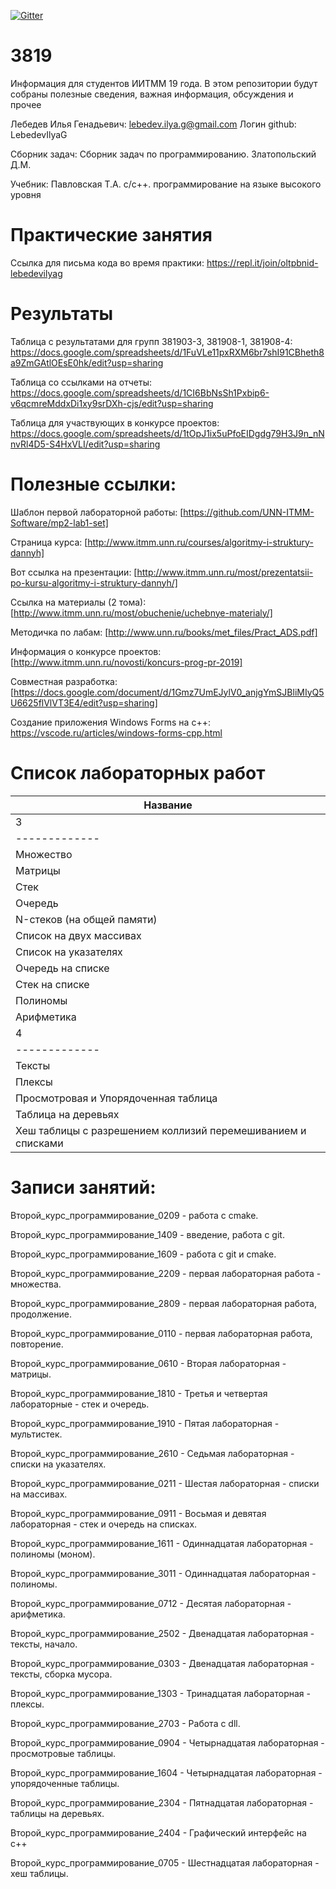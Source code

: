 [![Gitter](https://badges.gitter.im/LebedevOrg/3819.svg)](https://gitter.im/LebedevOrg/3819?utm_source=badge&utm_medium=badge&utm_campaign=pr-badge)


# 3819
Информация для студентов ИИТММ 19 года.
В этом репозитории будут собраны полезные сведения, важная информация, обсуждения и прочее

Лебедев Илья Генадьевич: lebedev.ilya.g@gmail.com
Логин github: LebedevIlyaG 

Сборник задач:
Сборник задач по программированию. Златопольский Д.М.

Учебник:
Павловская Т.А. с/с++. программирование на языке высокого уровня

# Практические занятия

Ссылка для письма кода во время практики: https://repl.it/join/oltpbnid-lebedevilyag


# Результаты

Таблица с результатами для групп 381903-3, 381908-1, 381908-4: https://docs.google.com/spreadsheets/d/1FuVLe11pxRXM6br7shI91CBheth8a9ZmGAtlOEsE0hk/edit?usp=sharing

Таблица со ссылками на отчеты: https://docs.google.com/spreadsheets/d/1CI6BbNsSh1Pxbip6-v6qcmreMddxDi1xy9srDXh-cjs/edit?usp=sharing

Таблица для участвующих в конкурсе проектов: https://docs.google.com/spreadsheets/d/1tOpJ1ix5uPfoEIDgdg79H3J9n_nNnvRl4D5-S4HxVLI/edit?usp=sharing

# Полезные ссылки:

Шаблон первой лабораторной работы: [https://github.com/UNN-ITMM-Software/mp2-lab1-set]

Страница курса: [http://www.itmm.unn.ru/courses/algoritmy-i-struktury-dannyh]

Вот ссылка на презентации: [http://www.itmm.unn.ru/most/prezentatsii-po-kursu-algoritmy-i-struktury-dannyh/]

Ссылка на материалы (2 тома): [http://www.itmm.unn.ru/most/obuchenie/uchebnye-materialy/]

Методичка по лабам: [http://www.unn.ru/books/met_files/Pract_ADS.pdf]

Информация о конкурсе проектов: [http://www.itmm.unn.ru/novosti/koncurs-prog-pr-2019]

Совместная разработка: [https://docs.google.com/document/d/1Gmz7UmEJylV0_anjgYmSJBliMIyQ5U6625flVlVT3E4/edit?usp=sharing]

Создание приложения Windows Forms на c++: https://vscode.ru/articles/windows-forms-cpp.html

# Список лабораторных работ

|Название|
|-------------|
|3|семестр|
|-------------|
|Множество|
|Матрицы|
|Стек|
|Очередь|
|N-стеков (на общей памяти)|
|Список на двух массивах|
|Список на указателях|
|Очередь на списке|
|Стек на списке|
|Полиномы|
|Арифметика|
|4|семестр|
|-------------|-------------|
|Тексты|
|Плексы|
|Просмотровая и Упорядоченная таблица|
|Таблица на деревьях|
|Хеш таблицы с разрешением коллизий перемешиванием и списками|



# Записи занятий:

Второй_курс_программирование_0209 - работа с cmake.

Второй_курс_программирование_1409 - введение, работа с git.

Второй_курс_программирование_1609 - работа с git и cmake.

Второй_курс_программирование_2209 - первая лабораторная работа - множества.

Второй_курс_программирование_2809 - первая лабораторная работа, продолжение.

Второй_курс_программирование_0110 - первая лабораторная работа, повторение.

Второй_курс_программирование_0610 - Вторая лабораторная - матрицы.

Второй_курс_программирование_1810 - Третья и четвертая лабораторные - стек и очередь.

Второй_курс_программирование_1910 - Пятая лабораторная - мультистек.

Второй_курс_программирование_2610 - Седьмая лабораторная - списки на указателях.

Второй_курс_программирование_0211 - Шестая лабораторная - списки на массивах.

Второй_курс_программирование_0911 - Восьмая и девятая лабораторная - стек и очередь на списках.

Второй_курс_программирование_1611 - Одиннадцатая лабораторная - полиномы (моном).

Второй_курс_программирование_3011 - Одиннадцатая лабораторная - полиномы.

Второй_курс_программирование_0712 - Десятая лабораторная - арифметика.

Второй_курс_программирование_2502 - Двенадцатая лабораторная - тексты, начало.

Второй_курс_программирование_0303 - Двенадцатая лабораторная - тексты, сборка мусора.

Второй_курс_программирование_1303 - Тринадцатая лабораторная - плексы.

Второй_курс_программирование_2703 - Работа с dll.

Второй_курс_программирование_0904 - Четырнадцатая лабораторная - просмотровые таблицы.

Второй_курс_программирование_1604 - Четырнадцатая лабораторная - упорядоченные таблицы.

Второй_курс_программирование_2304 - Пятнадцатая лабораторная - таблицы на деревьях.

Второй_курс_программирование_2404 - Графический интерфейс на с++

Второй_курс_программирование_0705 - Шестнадцатая лабораторная - хеш таблицы.

